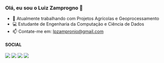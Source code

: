 ### Olá, eu sou o Luiz Zamprogno 👋

- 🌾 Atualmente trabalhando com Projetos Agrícolas e Geoprocessamento
- 💻 Estudante de Engenharia da Computação e Ciência de Dados
- 📫 Contate-me em: lpzampronio@gmail.com

#### SOCIAL

<div>
  <a href="mailto:lpzampronio@gmail.com"><img src="https://img.shields.io/badge/Gmail-%23333?style=for-the-badge&logo=gmail&logoColor=white" target="_blank"></a>
  <a href="https://studio.youtube.com/channel/UCY3swh6jSPKgk1LMI9DT9EA" target="_blank"><img src="https://img.shields.io/badge/YouTube-FF0000?style=for-the-badge&logo=youtube&logoColor=white" taget="_blank"></a>
  <a href="https://www.linkedin.com/in/luiz-paulo-zamprogno-787b596a/" target="_blank"><img src="https://img.shields.io/badge/LinkedIn-0077B5?style=for-the-badge&logo=linkedin&logoColor=white" target="_blank"></a>
  <a href="https://www.instagram.com/luizzampronio/" target="_blank"><img = src="https://img.shields.io/badge/Instagram-E4405F?style=for-the-badge&logo=instagram&logoColor=white" target="_blank"></a>
</div>
